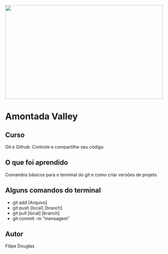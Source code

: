 <img src="https://user-images.githubusercontent.com/57850833/162584532-6247be25-3fd2-4b33-af8e-41fa1ab98b40.png" width="100%" height="300px"/>

<h1>Amontada Valley</h1>

<h2>Curso</h2>
<p>Git e Github: Controle e compartilhe seu código</p>

<h2>O que foi aprendido</h2>
<p>Comandos básicos para o terminal do git e como criar versões de projeto</p>

<h2>Alguns comandos do terminal</h2>
<ul>
	<li>git add [Arquivo]</li>
	<li>git push [local] [branch]</li>
	<li>git pull [local] [branch]</li>
	<li>git commit -m "mensagem"</li>
</ul>

<h2>Autor</h2>
<p>Filipe Douglas</p>
